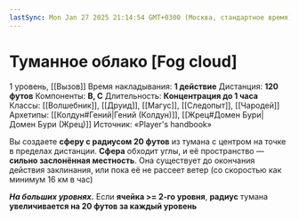 ```yaml
---
lastSync: Mon Jan 27 2025 21:14:54 GMT+0300 (Москва, стандартное время)
---
```

# Туманное облако [Fog cloud]
1 уровень, [[Вызов]]
Время накладывания: **1 действие**
Дистанция: **120 футов**
Компоненты: **В, С**
Длительность: **Концентрация до 1 часа**
Классы: [[Волшебник]], [[Друид]], [[Магус]], [[Следопыт]], [[Чародей]]
Архетипы: [[Колдун#Гений|Гений (Колдун)]], [[Жрец#Домен Бури|Домен Бури (Жрец)]]
Источник: «Player's handbook»

Вы создаете **сферу с радиусом 20 футов** из тумана с центром на точке в пределах дистанции. **Сфера** обходит углы, и её пространство — **сильно заслонённая местность**. Она существует до окончания действия заклинания, или пока её не рассеет ветер (со скоростью как минимум 16 км в час)

**_На больших уровнях._** Если **ячейка >= 2-го уровня**, **радиус** тумана **увеличивается на 20 футов за каждый уровень**